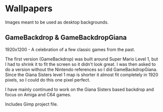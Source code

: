 # Wallpapers
Images meant to be used as desktop backgrounds.

## GameBackdrop & GameBackdropGiana
1920x1200 - A celebration of a few classic games from the past.

The first version (GameBackdrop) was built around Super Mario Level 1, but I had to shrink it to fit the screen so it didn't look great. I was then asked to do a version without the Nintendo references so I did GameBackdropGiana. Since the Giana Sisters level 1 map is shorter it almost fit completely in 1920 pixels, so I could do this one pixel perfect.

I have mainly continued to work on the Giana Sisters based backdrop and focus on Amiga and C64 games.

Includes Gimp project file.

